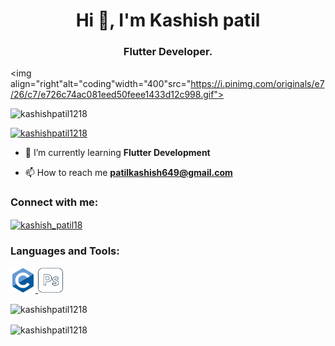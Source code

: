 <h1 align="center">Hi 👋, I'm Kashish patil</h1>
<h3 align="center">Flutter Developer.</h3>

<img align="right"alt="coding"width="400"src="https://i.pinimg.com/originals/e7/26/c7/e726c74ac081eed50feee1433d12c998.gif"></img>

<p align="left"> <img src="https://komarev.com/ghpvc/?username=kashishpatil1218&label=Profile%20views&color=0e75b6&style=flat" alt="kashishpatil1218" /> </p>

<p align="left"> <a href="https://github.com/ryo-ma/github-profile-trophy"><img src="https://github-profile-trophy.vercel.app/?username=kashishpatil1218" alt="kashishpatil1218" /></a> </p>

- 🌱 I’m currently learning **Flutter Development**

- 📫 How to reach me **patilkashish649@gmail.com**

<h3 align="left">Connect with me:</h3>
<p align="left">
<a href="https://instagram.com/kashish_patil18" target="blank"><img align="center" src="https://raw.githubusercontent.com/rahuldkjain/github-profile-readme-generator/master/src/images/icons/Social/instagram.svg" alt="kashish_patil18" height="30" width="40" /></a>
</p>

<h3 align="left">Languages and Tools:</h3>
<p align="left"> <a href="https://www.cprogramming.com/" target="_blank" rel="noreferrer"> <img src="https://raw.githubusercontent.com/devicons/devicon/master/icons/c/c-original.svg" alt="c" width="40" height="40"/> </a> <a href="https://www.photoshop.com/en" target="_blank" rel="noreferrer"> <img src="https://raw.githubusercontent.com/devicons/devicon/master/icons/photoshop/photoshop-line.svg" alt="photoshop" width="40" height="40"/> </a> </p>

<p><img align="center" src="https://github-readme-stats.vercel.app/api/top-langs?username=kashishpatil1218&show_icons=true&locale=en&layout=compact" alt="kashishpatil1218" /></p>

<p><img align="center" src="https://github-readme-streak-stats.herokuapp.com/?user=kashishpatil1218&" alt="kashishpatil1218" /></p>
